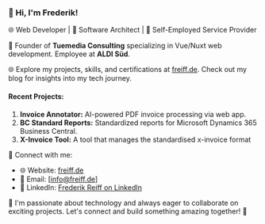 ### 👋 Hi, I'm Frederik!

🌐 Web Developer | 💼 Software Architect | 🚀 Self-Employed Service Provider

🌟 Founder of **Tuemedia Consulting** specializing in Vue/Nuxt web development. Employee at **ALDI Süd**.

🌐 Explore my projects, skills, and certifications at [freiff.de](https://freiff.de). Check out my blog for insights into my tech journey.

#### Recent Projects:
1. **Invoice Annotator:** AI-powered PDF invoice processing via web app.
2. **BC Standard Reports:** Standardized reports for Microsoft Dynamics 365 Business Central.
3. **X-Invoice Tool:** A tool that manages the standardised x-invoice format

🔗 Connect with me:
- 🌐 Website: [freiff.de](https://freiff.de)
- 📧 Email: [info@freiff.de]
- 💼 LinkedIn: [Frederik Reiff on LinkedIn](https://www.linkedin.com/in/frederikreiff)

🌱 I'm passionate about technology and always eager to collaborate on exciting projects. Let's connect and build something amazing together! 🤝
